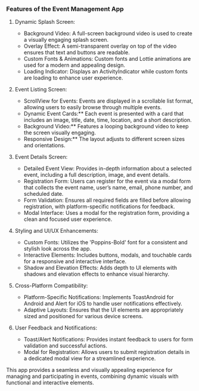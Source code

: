 

### Features of the Event Management App

1. Dynamic Splash Screen:
   - Background Video: A full-screen background video is used to create a visually engaging splash screen.
   - Overlay Effect: A semi-transparent overlay on top of the video ensures that text and buttons are readable.
   - Custom Fonts & Animations: Custom fonts and Lottie animations are used for a modern and appealing design.
   - Loading Indicator: Displays an ActivityIndicator while custom fonts are loading to enhance user experience.

2. Event Listing Screen:
   - ScrollView for Events: Events are displayed in a scrollable list format, allowing users to easily browse through multiple events.
   - Dynamic Event Cards:** Each event is presented with a card that includes an image, title, date, time, location, and a short description.
   - Background Video:** Features a looping background video to keep the screen visually engaging.
   - Responsive Design:** The layout adjusts to different screen sizes and orientations.

3. Event Details Screen:
   - Detailed Event View: Provides in-depth information about a selected event, including a full description, image, and event details.
   - Registration Form: Users can register for the event via a modal form that collects the event name, user’s name, email, phone number, and scheduled date.
   - Form Validation: Ensures all required fields are filled before allowing registration, with platform-specific notifications for feedback.
   - Modal Interface: Uses a modal for the registration form, providing a clean and focused user experience.

4. Styling and UI/UX Enhancements:
   - Custom Fonts: Utilizes the 'Poppins-Bold' font for a consistent and stylish look across the app.
   - Interactive Elements: Includes buttons, modals, and touchable cards for a responsive and interactive interface.
   - Shadow and Elevation Effects: Adds depth to UI elements with shadows and elevation effects to enhance visual hierarchy.

5. Cross-Platform Compatibility:
   - Platform-Specific Notifications: Implements ToastAndroid for Android and Alert for iOS to handle user notifications effectively.
   - Adaptive Layouts: Ensures that the UI elements are appropriately sized and positioned for various device screens.

6. User Feedback and Notifications:
   - Toast/Alert Notifications: Provides instant feedback to users for form validation and successful actions.
   - Modal for Registration: Allows users to submit registration details in a dedicated modal view for a streamlined experience.

This app provides a seamless and visually appealing experience for managing and participating in events, combining dynamic visuals with functional and interactive elements.
